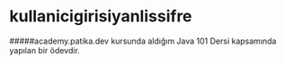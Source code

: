 # kullanicigirisiyanlissifre

#####academy.patika.dev kursunda aldığım Java 101 Dersi kapsamında yapılan bir ödevdir.
